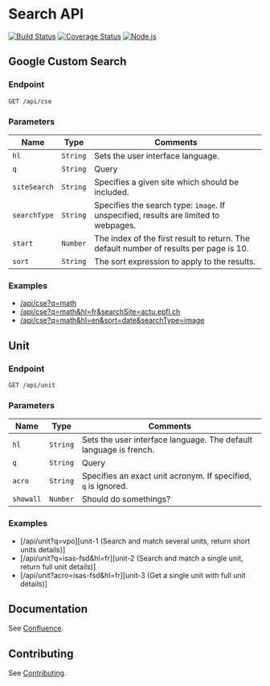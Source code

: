 # Search API

[![Build Status][github-actions-image]][github-actions-url]
[![Coverage Status][codecov-image]][codecov-url]
[![Node.js](https://img.shields.io/badge/Node.js-18.x-3c873a.svg)][node18-url]

## Google Custom Search

### Endpoint

`GET /api/cse`

### Parameters

| Name         | Type     | Comments                                                                               |
| ------------ | -------- | -------------------------------------------------------------------------------------- |
| `hl`         | `String` | Sets the user interface language.                                                      |
| `q`          | `String` | Query                                                                                  |
| `siteSearch` | `String` | Specifies a given site which should be included.                                       |
| `searchType` | `String` | Specifies the search type: `image`. If unspecified, results are limited to webpages.   |
| `start`      | `Number` | The index of the first result to return. The default number of results per page is 10. |
| `sort`       | `String` | The sort expression to apply to the results.                                           |

### Examples

- [/api/cse?q=math][cse-1]
- [/api/cse?q=math&hl=fr&searchSite=actu.epfl.ch][cse-2]
- [/api/cse?q=math&hl=en&sort=date&searchType=image][cse-3]

## Unit

### Endpoint

`GET /api/unit`

### Parameters

| Name      | Type     | Comments                                                          |
| --------- | -------- | ----------------------------------------------------------------- |
| `hl`      | `String` | Sets the user interface language. The default language is french. |
| `q`       | `String` | Query                                                             |
| `acro`    | `String` | Specifies an exact unit acronym. If specified, `q` is ignored.    |
| `showall` | `Number` | Should do somethings?                                             |

### Examples

- [/api/unit?q=vpo][unit-1 (Search and match several units, return short units details)]
- [/api/unit?q=isas-fsd&hl=fr][unit-2 (Search and match a single unit, return full unit details)]
- [/api/unit?acro=isas-fsd&hl=fr][unit-3 (Get a single unit with full unit details)]

## Documentation

See [Confluence][confluence-url].

## Contributing

See [Contributing](CONTRIBUTING.md).

[github-actions-image]: https://github.com/epfl-si/search-api/workflows/Test/badge.svg?branch=main
[github-actions-url]: https://github.com/epfl-si/search-api/actions
[codecov-image]: https://codecov.io/gh/epfl-si/search-api/branch/main/graph/badge.svg
[codecov-url]: https://codecov.io/gh/epfl-si/search-api
[confluence-url]: https://confluence.epfl.ch:8443/pages/viewpage.action?pageId=221185381
[node18-url]: https://nodejs.org/en/blog/announcements/v18-release-announce
[cse-1]: http://127.0.0.1:5555/api/cse?q=math
[cse-2]: http://127.0.0.1:5555/api/cse?q=math&hl=fr&searchSite=actu.epfl.ch
[cse-3]: http://127.0.0.1:5555/api/cse?q=math&hl=en&sort=date&searchType=image
